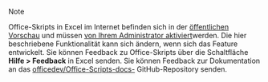 > [!NOTE]
> Office-Skripts in Excel im Internet befinden sich in der [öffentlichen Vorschau](https://techcommunity.microsoft.com/t5/excel-blog/announcing-office-scripts-preview/ba-p/1093559) und müssen [von Ihrem Administrator aktiviert](https://support.office.com/article/office-scripts-settings-in-m365-19d3c51a-6ca2-40ab-978d-60fa49554dcf)werden. Die hier beschriebene Funktionalität kann sich ändern, wenn sich das Feature entwickelt. Sie können Feedback zu Office-Skripts über die Schaltfläche **Hilfe > Feedback** in Excel senden. Sie können Feedback zur Dokumentation an das [officedev/Office-Scripts-docs-](https://github.com/OfficeDev/office-scripts-docs/issues) GitHub-Repository senden.
